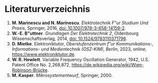 # Literaturverzeichnis

 1. <a name="marinescu2016"></a> **M. Marinescu and N. Marinescu**.  *Elektrotechnik F\"ur Studium Und Praxis*, Springer, 2016, [doi: 10.1007/978-3-658-14159-2](https://dx.doi.org/10.1007/978-3-658-14159-2).
 2. <a name="buettner2014"></a> **W.-E. B\"uttner**.  *Grundlagen Der Elektrotechnik 2*, Oldenbourg Wissenschaftsverlag, 2014, [doi: 10.1524/9783110371796](https://dx.doi.org/10.1524/9783110371796).
 3. <a name="mietke2023"></a> **D. Mietke**.  Elektroniktutor, *Oberstufenzentrum f\"ur Kommunikations-, Informations- und Medientechnik (OSZ-KIM), Berlin*, 2023, online, <https://www.elektroniktutor.de>.
 4. <a name="hewlett1942"></a> **W. R. Hewlett**.  Variable Frequency Oscillation Generator, 1942, U.S. Patent Office No. 2,268,872, <https://de.wikipedia.org/wiki/Wien-Robinson-Brücke>.
 5. <a name="kasper2000"></a> **M. Kasper**.  *Mikrosystementwurf*, Springer, 2000.
